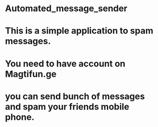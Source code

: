 # Automated_message_sender
# This is a simple application to spam messages.
# You need to have account on Magtifun.ge
# you can send bunch of messages and spam your friends mobile phone.

